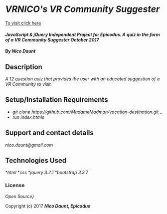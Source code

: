 # _VRNICO's VR Community Suggester_

[To visit click here](Madamemadman.github.io/vaction-destination)

#### _JavaScript & jQuery Independent Project for Epicodus. A quiz in the form of a VR Community Suggester October 2017_

#### By _**Nico Daunt**_

## Description

_A 12 question quiz that provides the user with an educated suggestion of a VR Community to visit._

## Setup/Installation Requirements

* _git clone https://github.com/MadameMadman/vacation-destination.git_ _
* _run index.htmls_


## Support and contact details

_nico.daunt@gmail.com_

## Technologies Used

*_html_
*_css_
*_jquery 3.2.1_
*_bootstrap 3.3.7_

### License

*Open Source}*

Copyright (c) 2017 **_Nico Daunt, Epicodus_**
